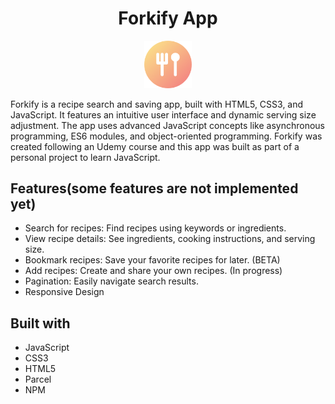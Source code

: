 <h1 align="center">Forkify App</h1>
<p align="center">
    <img src="./src/img/favicon.png" alt="Logo" width="15%" height="auto">
 </p>

 <p align="left">
    Forkify is a recipe search and saving app, built with HTML5, CSS3, and JavaScript. It features an intuitive user interface and dynamic serving size adjustment. The app uses advanced JavaScript concepts like asynchronous programming, ES6 modules, and object-oriented programming. Forkify was created following an Udemy course and this app was built as part of a personal project to learn JavaScript.
</p>

## Features(some features are not implemented yet)

- Search for recipes: Find recipes using keywords or ingredients.
- View recipe details: See ingredients, cooking instructions, and serving size.
- Bookmark recipes: Save your favorite recipes for later. (BETA)
- Add recipes: Create and share your own recipes. (In progress)
- Pagination: Easily navigate search results.
- Responsive Design

## Built with

- JavaScript
- CSS3
- HTML5
- Parcel
- NPM
  
